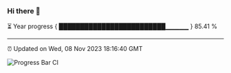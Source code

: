 ### Hi there 👋

⏳ Year progress { █████████████████████████▁▁▁▁▁ } 85.41 %

---

⏰ Updated on Wed, 08 Nov 2023 18:16:40 GMT

![Progress Bar CI](https://github.com/liununu/liununu/workflows/Progress%20Bar%20CI/badge.svg)
